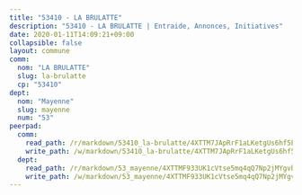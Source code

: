 ```yaml
---
title: "53410 - LA BRULATTE"
description: "53410 - LA BRULATTE | Entraide, Annonces, Initiatives"
date: 2020-01-11T14:09:21+09:00
collapsible: false
layout: commune
comm:
  nom: "LA BRULATTE"
  slug: la-brulatte
  cp: "53410"
dept:
  nom: "Mayenne"
  slug: mayenne
  num: "53"
peerpad:
  comm:
    read_path: /r/markdown/53410_la-brulatte/4XTTM7JApRrF1aLKetgUs6hf5EskWVDXqNk9SQHBZVbmDw9Xv
    write_path: /w/markdown/53410_la-brulatte/4XTTM7JApRrF1aLKetgUs6hf5EskWVDXqNk9SQHBZVbmDw9Xv-K3TgUK2ZkBRmXzuLgYztj3BuPqrEUVgjDBohvEgTCFz5RZFdVBitJTg6hpAfaUXNnapwGjeir8kWAvt1xwM227HU7dxvzhM5C4T3LyUFVBokFeuuP8qnf5WRLLbkD9UdMCn1kaEc
  dept:
    read_path: /r/markdown/53_mayenne/4XTTMF933UK1cVtse5mq4qQ7Np2jMYgvbp6qouY9MWyoeWY43
    write_path: /w/markdown/53_mayenne/4XTTMF933UK1cVtse5mq4qQ7Np2jMYgvbp6qouY9MWyoeWY43-K3TgUcgqTBNoSTxPqkZ94HV7ydPjBnvnBue9tEiK9jakhdXjxdo4Br4iK1oa2CDh4yEVWX1tFyjU9wvcKRuNLDocpAE5TJXkqSv2docSVtfLpqmkB6Zf1obqgGj7oAqY4ytCV5Es
---
```


